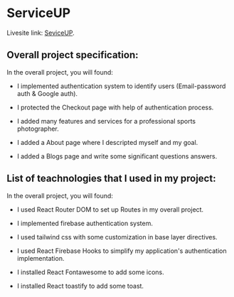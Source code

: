 # ServiceUP

Livesite link: [SeviceUP](https://independent-service-prov-44bc0.web.app/).

## Overall project specification:

In the overall project, you will found:

- I implemented authentication system to identify users (Email-password auth & Google auth).

- I protected the Checkout page with help of authentication process.

- I added many features and services for a professional sports photographer.

- I added a About page where I descripted myself and my goal.

- I added a Blogs page and write some significant questions answers.

## List of teachnologies that I used in my project:

In the overall project, you will found:

- I used React Router DOM to set up Routes in my overall project.

- I implemented firebase authentication system.

- I used tailwind css with some customization in base layer directives.

- I used React Firebase Hooks to simplify my application's authentication implementation.

- I installed React Fontawesome to add some icons.

- I installed React toastify to add some toast.
